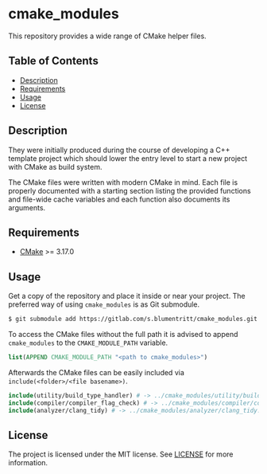 # cmake_modules

This repository provides a wide range of CMake helper files.

## Table of Contents

* [Description](#description)
* [Requirements](#requirements)
* [Usage](#usage)
* [License](#license)

## Description

They were initially produced during the course of developing a C++ template
project which should lower the entry level to start a new project with CMake as
build system.

The CMake files were written with modern CMake in mind. Each file is properly
documented with a starting section listing the provided functions and file-wide
cache variables and each function also documents its arguments.

## Requirements

- [CMake][] >= 3.17.0

## Usage

Get a copy of the repository and place it inside or near your project. The
preferred way of using `cmake_modules` is as Git submodule.

```sh
$ git submodule add https://gitlab.com/s.blumentritt/cmake_modules.git <path>
```

To access the CMake files without the full path it is advised to append
`cmake_modules` to the `CMAKE_MODULE_PATH` variable.

```cmake
list(APPEND CMAKE_MODULE_PATH "<path to cmake_modules>")
```

Afterwards the CMake files can be easily included via `include(<folder>/<file
basename>)`.

```cmake
include(utility/build_type_handler) # -> ../cmake_modules/utility/build_type_handler.cmake
include(compiler/compiler_flag_check) # -> ../cmake_modules/compiler/compiler_flag_check.cmake
include(analyzer/clang_tidy) # -> ../cmake_modules/analyzer/clang_tidy.cmake
```

## License

The project is licensed under the MIT license. See [LICENSE](LICENSE) for more
information.

[CMake]: https://cmake.org/
